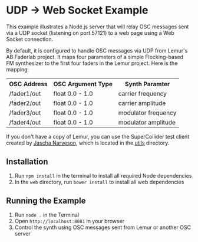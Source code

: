 # UDP -> Web Socket Example

This example illustrates a Node.js server that will relay OSC messages sent via
a UDP socket (listening on port 57121) to a web page using a Web Socket connection.

By default, it is configured to handle OSC messages via UDP from Lemur's AB Faderlab project.
It maps four parameters of a simple Flocking-based FM synthesizer to the first four
faders in the Lemur project. Here is the mapping:

<table>
    <tr>
        <th>OSC Address</th>
        <th>OSC Argument Type</th>
        <th>Synth Paramter</th>
    </tr>
    <tr>
        <td>/fader1/out</td>
        <td>float 0.0 - 1.0</td>
        <td>carrier frequency</td>
    <tr>
    <tr>
        <td>/fader2/out</td>
        <td>float 0.0 - 1.0</td>
        <td>carrier amplitude</td>
    <tr>
    <tr>
        <td>/fader3/out</td>
        <td>float 0.0 - 1.0</td>
        <td>modulator frequency</td>
    <tr>
    <tr>
        <td>/fader4/out</td>
        <td>float 0.0 - 1.0</td>
        <td>modulator amplitude</td>
    <tr>
</table>

If you don't have a copy of Lemur, you can use the SuperCollider test client created by [Jascha Narveson](https://github.com/jaschanarveson), which is located in the [utils](../utils/supercollider-lemur-faderlab-style-client.scd) directory.

## Installation

1. Run <code>npm install</code> in the terminal to install all required Node dependencies
2. In the <code>web</code> directory, run <code>bower install</code> to install all web dependencies

## Running the Example

1. Run <code>node .</code> in the Terminal
2. Open <code>http://localhost:8081</code> in your browser
3. Control the synth using OSC messages sent from Lemur or another OSC server
